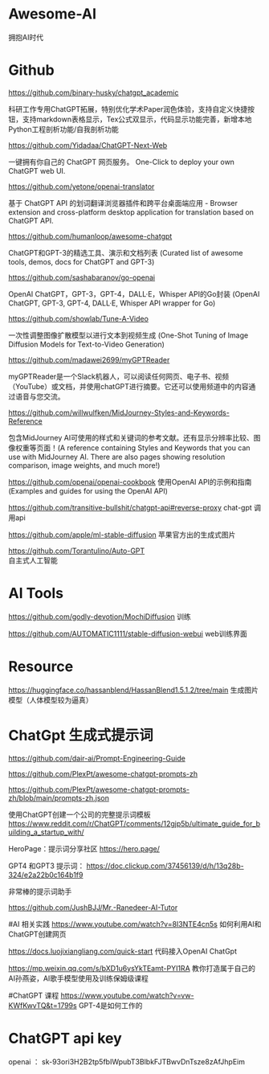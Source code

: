 # Awesome-AI
拥抱AI时代

# Github

https://github.com/binary-husky/chatgpt_academic

科研工作专用ChatGPT拓展，特别优化学术Paper润色体验，支持自定义快捷按钮，支持markdown表格显示，Tex公式双显示，代码显示功能完善，新增本地Python工程剖析功能/自我剖析功能


https://github.com/Yidadaa/ChatGPT-Next-Web

一键拥有你自己的 ChatGPT 网页服务。 One-Click to deploy your own ChatGPT web UI.


https://github.com/yetone/openai-translator

基于 ChatGPT API 的划词翻译浏览器插件和跨平台桌面端应用 - Browser extension and cross-platform desktop application for translation based on ChatGPT API.


https://github.com/humanloop/awesome-chatgpt

ChatGPT和GPT-3的精选工具、演示和文档列表 (Curated list of awesome tools, demos, docs for ChatGPT and GPT-3)


https://github.com/sashabaranov/go-openai

OpenAI ChatGPT，GPT-3，GPT-4，DALL·E，Whisper API的Go封装 (OpenAI ChatGPT, GPT-3, GPT-4, DALL·E, Whisper API wrapper for Go)


https://github.com/showlab/Tune-A-Video

一次性调整图像扩散模型以进行文本到视频生成 (One-Shot Tuning of Image Diffusion Models for Text-to-Video Generation)


https://github.com/madawei2699/myGPTReader

myGPTReader是一个Slack机器人，可以阅读任何网页、电子书、视频（YouTube）或文档，并使用chatGPT进行摘要。它还可以使用频道中的内容通过语音与您交流。


https://github.com/willwulfken/MidJourney-Styles-and-Keywords-Reference

包含MidJourney AI可使用的样式和关键词的参考文献。还有显示分辨率比较、图像权重等页面！(A reference containing Styles and Keywords that you can use with MidJourney AI. There are also pages showing resolution comparison, image weights, and much more!)

https://github.com/openai/openai-cookbook
使用OpenAI API的示例和指南(Examples and guides for using the OpenAI API)

https://github.com/transitive-bullshit/chatgpt-api#reverse-proxy
chat-gpt 调用api

https://github.com/apple/ml-stable-diffusion
苹果官方出的生成式图片

https://github.com/Torantulino/Auto-GPT  
自主式人工智能

# AI Tools
https://github.com/godly-devotion/MochiDiffusion
训练

https://github.com/AUTOMATIC1111/stable-diffusion-webui
web训练界面

# Resource

https://huggingface.co/hassanblend/HassanBlend1.5.1.2/tree/main
生成图片模型（人体模型较为逼真）


# ChatGpt 生成式提示词

https://github.com/dair-ai/Prompt-Engineering-Guide

https://github.com/PlexPt/awesome-chatgpt-prompts-zh

https://github.com/PlexPt/awesome-chatgpt-prompts-zh/blob/main/prompts-zh.json

使用ChatGPT创建一个公司的完整提示词模板
https://www.reddit.com/r/ChatGPT/comments/12gjp5b/ultimate_guide_for_building_a_startup_with/

HeroPage：提示词分享社区
https://hero.page/

GPT4 和GPT3 提示词：
https://doc.clickup.com/37456139/d/h/13q28b-324/e2a22b0c164b1f9

非常棒的提示词助手

https://github.com/JushBJJ/Mr.-Ranedeer-AI-Tutor



#AI 相关实践
https://www.youtube.com/watch?v=8I3NTE4cn5s
如何利用AI和ChatGPT创建网页

https://docs.luojixiangliang.com/quick-start
代码接入OpenAI ChatGpt

https://mp.weixin.qq.com/s/bXD1u6ysYkTEamt-PYI1RA
教你打造属于自己的AI孙燕姿，AI歌手模型使用及训练保姆级课程

#ChatGPT 课程
https://www.youtube.com/watch?v=vw-KWfKwvTQ&t=1799s
GPT-4是如何工作的





# ChatGPT api key
openai ： 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



